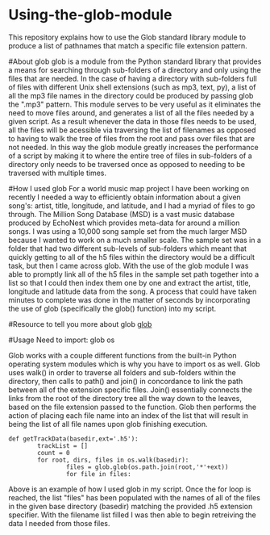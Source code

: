 # Using-the-glob-module
This repository explains how to use the Glob standard library module to produce a list of pathnames that match a specific file extension pattern.

#About glob
glob is a module from the Python standard library that provides a means for searching through sub-folders of a directory and only using the files that are needed. In the case of having a directory with sub-folders full of files with different Unix shell extensions (such as mp3, text, py), a list of all the mp3 file names in the directory could be produced by passing glob the ".mp3" pattern. This module serves to be very useful as it eliminates the need to move files around, and generates a list of all the files needed by a given script. As a result whenever the data in those files needs to be used, all the files will be acessible via traversing the list of filenames as opposed to having to walk the tree of files from the root and pass over files that are not needed. In this way the glob module greatly increases the performance of a script by making it to where the entire tree of files in sub-folders of a directory only needs to be traversed once as opposed to needing to be traversed with multiple times.

#How I used glob
For a world music map project I have been working on recently I needed a way to efficiently obtain information about a given song's: artist, title, longitude, and latitude, and I had a myriad of files to go through. The Million Song Database (MSD) is a vast music database produced by EchoNest which provides meta-data for around a million songs. I was using a 10,000 song sample set from the much larger MSD because I wanted to work on a much smaller scale. The sample set was in a folder that had two different sub-levels of sub-folders which meant that quickly getting to all of the h5 files within the directory would be a difficult task, but then I came across glob. With the use of the glob module I was able to promptly link all of the h5 files in the sample set path together into a list so that I could then index them one by one and extract the artist, title, longitude and latitude data from the song. A process that could have taken minutes to complete was done in the matter of seconds by incorporating the use of glob (specifically the glob() function) into my script.

#Resource to tell you more about glob
[glob](https://docs.python.org/2/library/glob.html)

#Usage
Need to import:
glob
os

Glob works with a couple different functions from the built-in Python operating system modules which is why you have to import os as well. Glob uses walk() in order to traverse all folders and sub-folders within the directory, then  calls to path() and join() in concordance to link the path between all of the extension specific files. Join() essentially connects the links from the root of the directory tree all the way down to the leaves, based on the file extension passed to the function. Glob then performs the action of placing each file name into an index of the list that will result in being the list of all file names upon glob finishing execution.

```
def getTrackData(basedir,ext='.h5'):
        trackList = []
        count = 0
        for root, dirs, files in os.walk(basedir):
                files = glob.glob(os.path.join(root,'*'+ext))
                for file in files:
```
Above is an example of how I used glob in my script. Once the for loop is reached, the list "files" has been populated with the names of all of the files in the given base directory (basedir) matching the provided .h5 extension specifier. With the filename list filled I was then able to begin retreiving the data I needed from those files.
